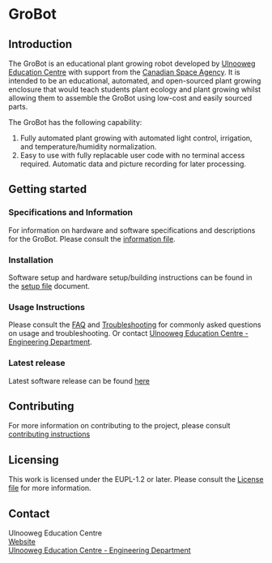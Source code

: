 # GroBot
## Introduction
The GroBot is an educational plant growing robot developed by [Ulnooweg Education Centre](https://ulnoowegeducation.ca/) with support 
from the [Canadian Space Agency](https://www.asc-csa.gc.ca/eng/). It is intended to be an educational, automated, and open-sourced plant
growing enclosure that would teach students plant ecology and plant growing whilst allowing them to assemble the GroBot using low-cost
and easily sourced parts.

The GroBot has the following capability:
1. Fully automated plant growing with automated light control, irrigation, and temperature/humidity normalization.
2. Easy to use with fully replacable user code with no terminal access required. Automatic data and picture recording for later processing.

## Getting started
### Specifications and Information
For information on hardware and software specifications and descriptions for the GroBot. Please consult the [information file](Info.md).

### Installation
Software setup and hardware setup/building instructions can be found in the [setup file](Setup.md) document.

### Usage Instructions
Please consult the [FAQ](FAQ.md) and [Troubleshooting](Troubleshooting.md) for commonly asked questions on usage and troubleshooting. Or contact [Ulnooweg Education Centre - Engineering Department](mailto:engineering@ulnooweg.ca).

### Latest release
Latest software release can be found [here](https://github.com/TNarakol-UEC/GroBot/releases/latest)

## Contributing
For more information on contributing to the project, please consult [contributing instructions](CONTRIBUTING.md)

## Licensing
This work is licensed under the EUPL-1.2 or later. Please consult the [License file](/LICENSE.md) for more information.

## Contact
Ulnooweg Education Centre<br/>
[Website](https://ulnoowegeducation.ca/)<br/>
[Ulnooweg Education Centre - Engineering Department](mailto:engineering@ulnooweg.ca)